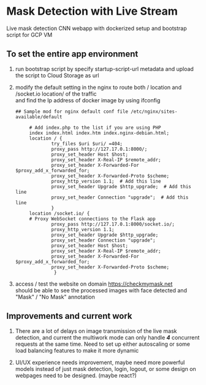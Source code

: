 # Mask Detection with Live Stream 
Live mask detection CNN webapp with dockerized setup and bootstrap script for GCP VM

## To set the entire app environment 

1. run bootstrap script by specify startup-script-url metadata and upload the script to Cloud Storage as url </br>
2. modify the default setting in the nginx to route both / location and /socket.io location/ of the traffic </br>
   and find the Ip address of docker image by using ifconfig </br>

   ```
   ## Sample mod for nginx default conf file /etc/nginx/sites-available/default
   
        # Add index.php to the list if you are using PHP
        index index.html index.htm index.nginx-debian.html;
        location / {
                try_files $uri $uri/ =404;
                proxy_pass http://127.17.0.1:8000/;
                proxy_set_header Host $host;
                proxy_set_header X-Real-IP $remote_addr;
                proxy_set_header X-Forwarded-For $proxy_add_x_forwarded_for;
                proxy_set_header X-Forwarded-Proto $scheme;
                proxy_http_version 1.1;  # Add this line
                proxy_set_header Upgrade $http_upgrade;  # Add this line
                proxy_set_header Connection "upgrade";  # Add this line
                }
        location /socket.io/ {
        # Proxy WebSocket connections to the Flask app
                proxy_pass http://127.17.0.1:8000/socket.io/;
                proxy_http_version 1.1;
                proxy_set_header Upgrade $http_upgrade;
                proxy_set_header Connection "upgrade";
                proxy_set_header Host $host;
                proxy_set_header X-Real-IP $remote_addr;
                proxy_set_header X-Forwarded-For $proxy_add_x_forwarded_for;
                proxy_set_header X-Forwarded-Proto $scheme;
                 }
     ```
 3. access / test the website on domain https://checkmymask.net </br>
    should be able to see the processed images with face detected and "Mask" / "No Mask" annotation

## Improvements and current work
1. There are a lot of delays on image transmission of the live mask detection, and current the multiwork mode can only handle ***4*** concurrent requests at the same time. Need to set up either autoscaling or some load balancing features to make it more dynamic </br>

2. UI/UX experience needs improvement, maybe need more powerful models instead of just mask detection, login, logout, or some design on webpages need to be designed. (maybe react?) </br>



    
